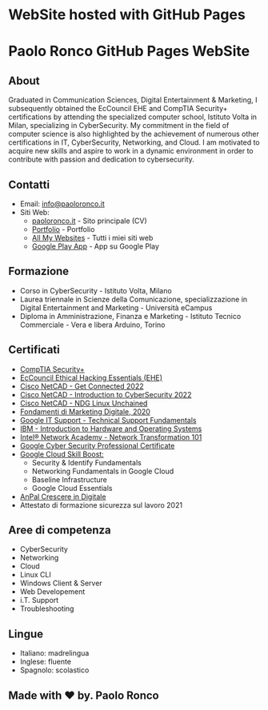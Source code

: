 # WebSite hosted with GitHub Pages

# Paolo Ronco GitHub Pages WebSite

## About

​Graduated in Communication Sciences, Digital Entertainment & Marketing, I subsequently obtained the EcCouncil EHE and CompTIA Security+ certifications by attending the specialized computer school, Istituto Volta in Milan, specializing in CyberSecurity. My commitment in the field of computer science is also highlighted by the achievement of numerous other certifications in IT, CyberSecurity, Networking, and Cloud. I am motivated to acquire new skills and aspire to work in a dynamic environment in order to contribute with passion and dedication to cybersecurity.

## Contatti

- Email: [info@paoloronco.it](mailto:info@paoloronco.it)
- Siti Web:
  - [paoloronco.it](https://paoloronco.it) - Sito principale (CV)
  - [Portfolio](https://prportfolio.paoloronco.it) - Portfolio
  - [All My Websites](https://links.paoloronco.it) - Tutti i miei siti web
  - [Google Play App](https://play.google.com/store/apps/details?id=com.pr.paoloroncowebsite) - App su Google Play
  

## Formazione

- Corso in CyberSecurity - Istituto Volta, Milano
- Laurea triennale in Scienze della Comunicazione, specializzazione in Digital Entertainment and Marketing - Università eCampus
- Diploma in Amministrazione, Finanza e Marketing - Istituto Tecnico Commerciale - Vera e libera Arduino, Torino

## Certificati

- [CompTIA Security+](https://drive.google.com/file/d/18YxdMS9VWWOZ4Cp7YW1GMIcs6K-eiH8V/view)
- [EcCouncil Ethical Hacking Essentials (EHE)](https://drive.google.com/file/d/1kYlruycasjmeUCMSjUfbYKo_mOa1YOKc/view)
- [Cisco NetCAD - Get Connected 2022](https://drive.google.com/file/d/1asZ5Nks1vRQnltrLY1TFyzNMm6a3_XT9/view)
- [Cisco NetCAD - Introduction to CyberSecurity 2022](https://drive.google.com/file/d/1CTSt5hZjEzO20fmsZi7ytHcSflV46Sht/view)
- [Cisco NetCAD - NDG Linux Unchained](https://drive.google.com/file/d/1LPLaAevhfvdf4k_JhPDcooPalqLAbHKK/view)
- [Fondamenti di Marketing Digitale, 2020](https://drive.google.com/file/d/16_cCk_c1KdZA-DqMSXEDkVssxYQkT5GX/view)
- [Google IT Support - Technical Support Fundamentals](https://drive.google.com/file/d/1yLC3zjTIcfYhq9FD6sQXJeqJBHBLCOAX/view)
- [IBM - Introduction to Hardware and Operating Systems](https://drive.google.com/file/d/1sbKR76zIR5Z6cL_iuhFEBkhwnl2ERNCD/view)
- [Intel® Network Academy - Network Transformation 101](https://drive.google.com/file/d/1G7YIxvl2IieaVOE3dmsPB39QpvhIc-Oo/view)
- [Google Cyber Security Professional Certificate](https://drive.google.com/file/d/1eie-4tzpGaMNnRdk_7OuB5vw3sQCu2zK/view)
- [Google Cloud Skill Boost:](link)
  - Security & Identify Fundamentals
  - Networking Fundamentals in Google Cloud
  - Baseline Infrastructure
  - Google Cloud Essentials
- [AnPal Crescere in Digitale](https://drive.google.com/file/d/1jKziJBAHiqM63flePXhiBHWZtYOJbhjY/view)
- Attestato di formazione sicurezza sul lavoro 2021

## Aree di competenza

- CyberSecurity
- Networking
- Cloud
- Linux CLI
- Windows Client & Server
- Web Developement
- i.T. Support
- Troubleshooting

## Lingue

- Italiano: madrelingua
- Inglese: fluente
- Spagnolo: scolastico

## Made wit​h ♥ by. Paolo Ronco
